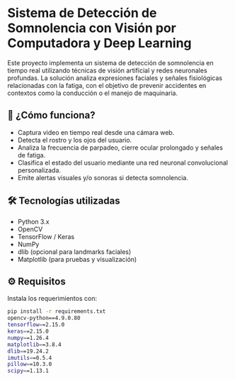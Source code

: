
# Sistema de Detección de Somnolencia con Visión por Computadora y Deep Learning

Este proyecto implementa un sistema de detección de somnolencia en tiempo real utilizando técnicas de visión artificial y redes neuronales profundas. La solución analiza expresiones faciales y señales fisiológicas relacionadas con la fatiga, con el objetivo de prevenir accidentes en contextos como la conducción o el manejo de maquinaria.

## 🧠 ¿Cómo funciona?

- Captura video en tiempo real desde una cámara web.
- Detecta el rostro y los ojos del usuario.
- Analiza la frecuencia de parpadeo, cierre ocular prolongado y señales de fatiga.
- Clasifica el estado del usuario mediante una red neuronal convolucional personalizada.
- Emite alertas visuales y/o sonoras si detecta somnolencia.

## 🛠 Tecnologías utilizadas

- Python 3.x  
- OpenCV  
- TensorFlow / Keras  
- NumPy  
- dlib (opcional para landmarks faciales)  
- Matplotlib (para pruebas y visualización)  

## ⚙️ Requisitos

Instala los requerimientos con:

```bash
pip install -r requirements.txt
opencv-python==4.9.0.80
tensorflow==2.15.0
keras==2.15.0
numpy==1.26.4
matplotlib==3.8.4
dlib==19.24.2
imutils==0.5.4
pillow==10.3.0
scipy==1.13.1

